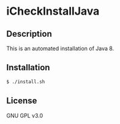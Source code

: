 # iCheckInstallJava

## Description
This is an automated installation of Java 8. 

## Installation
```bash
$ ./install.sh
```

## License
GNU GPL v3.0
